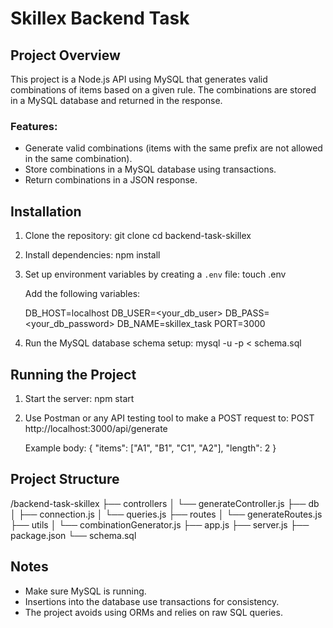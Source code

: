 # Skillex Backend Task

## Project Overview
This project is a Node.js API using MySQL that generates valid combinations of items based on a given rule. The combinations are stored in a MySQL database and returned in the response.

### Features:
- Generate valid combinations (items with the same prefix are not allowed in the same combination).
- Store combinations in a MySQL database using transactions.
- Return combinations in a JSON response.

## Installation

1. Clone the repository:
   git clone <your-repo-url>
   cd backend-task-skillex

2. Install dependencies:
   npm install

3. Set up environment variables by creating a `.env` file:
   touch .env

   Add the following variables:

   DB_HOST=localhost
   DB_USER=<your_db_user>
   DB_PASS=<your_db_password>
   DB_NAME=skillex_task
   PORT=3000

4. Run the MySQL database schema setup:
   mysql -u <username> -p < schema.sql

## Running the Project

1. Start the server:
   npm start

2. Use Postman or any API testing tool to make a POST request to:
   POST http://localhost:3000/api/generate

   Example body:
   {
     "items": ["A1", "B1", "C1", "A2"],
     "length": 2
   }

## Project Structure
/backend-task-skillex
├── controllers
│   └── generateController.js
├── db
│   ├── connection.js
│   └── queries.js
├── routes
│   └── generateRoutes.js
├── utils
│   └── combinationGenerator.js
├── app.js
├── server.js
├── package.json
└── schema.sql

## Notes
- Make sure MySQL is running.
- Insertions into the database use transactions for consistency.
- The project avoids using ORMs and relies on raw SQL queries.
